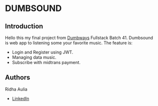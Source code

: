 # DUMBSOUND

## Introduction

Hello this my final project from <a href ="https://dumbways.id/">Dumbways</a> Fullstack Batch 41. Dumbsound is web app to listening some your favorite music. The feature is:

- Login and Register using JWT.
- Managing data music.
- Subscribe with midtrans payment.

## Authors
Ridha Aulia

- <a href ="https://www.linkedin.com/in/ridhaxyn/">LinkedIn</a>

